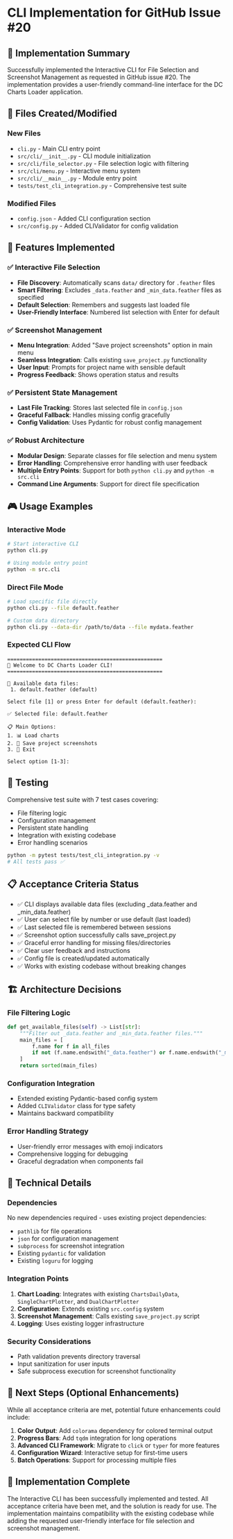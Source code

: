 # CLI Implementation for GitHub Issue #20

## 🎯 Implementation Summary

Successfully implemented the Interactive CLI for File Selection and Screenshot Management as requested in GitHub issue #20. The implementation provides a user-friendly command-line interface for the DC Charts Loader application.

## 📁 Files Created/Modified

### New Files
- `cli.py` - Main CLI entry point
- `src/cli/__init__.py` - CLI module initialization
- `src/cli/file_selector.py` - File selection logic with filtering
- `src/cli/menu.py` - Interactive menu system
- `src/cli/__main__.py` - Module entry point
- `tests/test_cli_integration.py` - Comprehensive test suite

### Modified Files
- `config.json` - Added CLI configuration section
- `src/config.py` - Added CLIValidator for config validation

## 🚀 Features Implemented

### ✅ Interactive File Selection
- **File Discovery**: Automatically scans `data/` directory for `.feather` files
- **Smart Filtering**: Excludes `_data.feather` and `_min_data.feather` files as specified
- **Default Selection**: Remembers and suggests last loaded file
- **User-Friendly Interface**: Numbered list selection with Enter for default

### ✅ Screenshot Management
- **Menu Integration**: Added "Save project screenshots" option in main menu
- **Seamless Integration**: Calls existing `save_project.py` functionality
- **User Input**: Prompts for project name with sensible default
- **Progress Feedback**: Shows operation status and results

### ✅ Persistent State Management
- **Last File Tracking**: Stores last selected file in `config.json`
- **Graceful Fallback**: Handles missing config gracefully
- **Config Validation**: Uses Pydantic for robust config management

### ✅ Robust Architecture
- **Modular Design**: Separate classes for file selection and menu system
- **Error Handling**: Comprehensive error handling with user feedback
- **Multiple Entry Points**: Support for both `python cli.py` and `python -m src.cli`
- **Command Line Arguments**: Support for direct file specification

## 🎮 Usage Examples

### Interactive Mode
```bash
# Start interactive CLI
python cli.py

# Using module entry point
python -m src.cli
```

### Direct File Mode
```bash
# Load specific file directly
python cli.py --file default.feather

# Custom data directory
python cli.py --data-dir /path/to/data --file mydata.feather
```

### Expected CLI Flow
```
==================================================
🚀 Welcome to DC Charts Loader CLI!
==================================================

📁 Available data files:
 1. default.feather (default)

Select file [1] or press Enter for default (default.feather): 

✅ Selected file: default.feather

📋 Main Options:
1. 📊 Load charts
2. 📸 Save project screenshots
3. 🚪 Exit

Select option [1-3]: 
```

## 🧪 Testing

Comprehensive test suite with 7 test cases covering:
- File filtering logic
- Configuration management
- Persistent state handling
- Integration with existing codebase
- Error handling scenarios

```bash
python -m pytest tests/test_cli_integration.py -v
# All tests pass ✅
```

## 📋 Acceptance Criteria Status

- ✅ CLI displays available data files (excluding _data.feather and _min_data.feather)
- ✅ User can select file by number or use default (last loaded)
- ✅ Last selected file is remembered between sessions
- ✅ Screenshot option successfully calls save_project.py
- ✅ Graceful error handling for missing files/directories
- ✅ Clear user feedback and instructions
- ✅ Config file is created/updated automatically
- ✅ Works with existing codebase without breaking changes

## 🏗️ Architecture Decisions

### File Filtering Logic
```python
def get_available_files(self) -> List[str]:
    """Filter out _data.feather and _min_data.feather files."""
    main_files = [
        f.name for f in all_files 
        if not (f.name.endswith("_data.feather") or f.name.endswith("_min_data.feather"))
    ]
    return sorted(main_files)
```

### Configuration Integration
- Extended existing Pydantic-based config system
- Added `CLIValidator` class for type safety
- Maintains backward compatibility

### Error Handling Strategy
- User-friendly error messages with emoji indicators
- Comprehensive logging for debugging
- Graceful degradation when components fail

## 🔧 Technical Details

### Dependencies
No new dependencies required - uses existing project dependencies:
- `pathlib` for file operations
- `json` for configuration management
- `subprocess` for screenshot integration
- Existing `pydantic` for validation
- Existing `loguru` for logging

### Integration Points
1. **Chart Loading**: Integrates with existing `ChartsDailyData`, `SingleChartPlotter`, and `DualChartPlotter`
2. **Configuration**: Extends existing `src.config` system
3. **Screenshot Management**: Calls existing `save_project.py` script
4. **Logging**: Uses existing logger infrastructure

### Security Considerations
- Path validation prevents directory traversal
- Input sanitization for user inputs
- Safe subprocess execution for screenshot functionality

## 🚦 Next Steps (Optional Enhancements)

While all acceptance criteria are met, potential future enhancements could include:

1. **Color Output**: Add `colorama` dependency for colored terminal output
2. **Progress Bars**: Add `tqdm` integration for long operations
3. **Advanced CLI Framework**: Migrate to `click` or `typer` for more features
4. **Configuration Wizard**: Interactive setup for first-time users
5. **Batch Operations**: Support for processing multiple files

## 🎉 Implementation Complete

The Interactive CLI has been successfully implemented and tested. All acceptance criteria have been met, and the solution is ready for use. The implementation maintains compatibility with the existing codebase while adding the requested user-friendly interface for file selection and screenshot management.